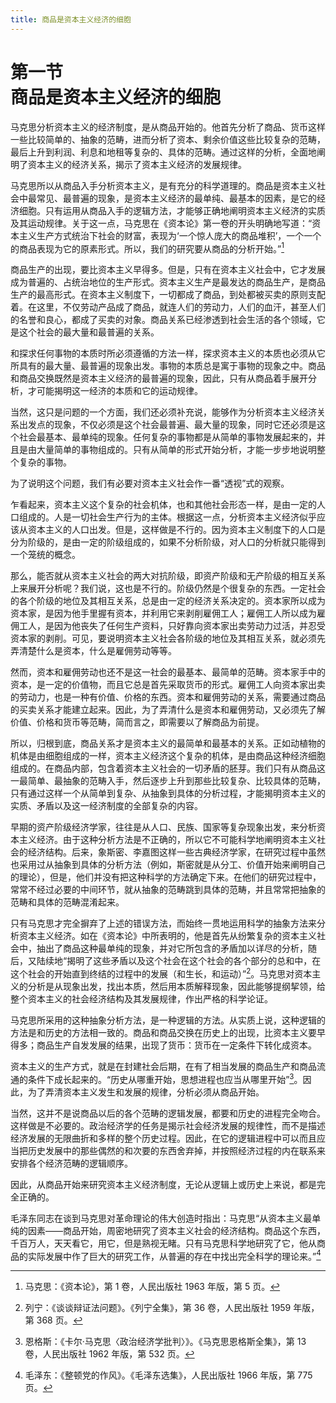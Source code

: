 ```yaml
---
title: 商品是资本主义经济的细胞
---
```


# 第一节<br>**商品是资本主义经济&zwnj;的细胞**

马克思分析资本主义的经济制度，是从商品开始的。他首先分析了商品、货币这样一些比较简单的、抽象的范畴，进而分析了资本、剩余价值这些比较复杂的范畴，最后上升到利润、利息和地租等复杂的、具体的范畴。通过这样的分析，全面地阐明了资本主义的经济关系，揭示了资本主义经济的发展规律。

马克思所以从商品入手分析资本主义，是有充分的科学道理的。商品是资本主义社会中最常见、最普遍的现象，是资本主义经济的最单纯、最基本的因素，是它的经济细胞。只有运用从商品入手的逻辑方法，才能够正确地阐明资本主义经济的实质及其运动规律。关于这一点，马克思在《资本论》第一卷的开头明确地写道：“资本主义生产方式统治下社会的财富，表现为‘一个惊人庞大的商品堆积’，一个一个的商品表现为它的原素形式。所以，我们的研究要从商品的分析开始。”[^1]

[^1]: 马克思：《资本论》，第 1 卷，人民出版社 1963 年版，第 5 页。

商品生产的出现，要比资本主义早得多。但是，只有在资本主义社会中，它才发展成为普遍的、占统治地位的生产形式。资本主义生产是最发达的商品生产，是商品生产的最高形式。在资本主义制度下，一切都成了商品，到处都被买卖的原则支配着。在这里，不仅劳动产品成了商品，就连人们的劳动力，人们的血汗，甚至人们的名誉和良心，都成了买卖的对象。商品关系已经渗透到社会生活的各个领域，它是这个社会的最大量和最普遍的关系。

和探求任何事物的本质时所必须遵循的方法一样，探求资本主义的本质也必须从它所具有的最大量、最普遍的现象出发。事物的本质总是寓于事物的现象之中。商品和商品交换既然是资本主义经济的最普遍的现象，因此，只有从商品着手展开分析，才可能揭明这一经济的本质和它的运动规律。

当然，这只是问题的一个方面，我们还必须补充说，能够作为分析资本主义经济关系出发点的现象，不仅必须是这个社会最普遍、最大量的现象，同时它还必须是这个社会最基本、最单纯的现象。任何复杂的事物都是从简单的事物发展起来的，并且是由大量简单的事物组成的。只有从简单的形式开始分析，才能一步步地说明整个复杂的事物。

为了说明这个问题，我们有必要对资本主义社会作一番“透视”式的观察。

乍看起来，资本主义这个复杂的社会机体，也和其他社会形态一样，是由一定的人口组成的。人是一切社会生产行为的主体。根据这一点，分析资本主义经济似乎应该从资本主义的人口出发。但是，这样做是不行的。因为资本主义制度下的人口是分为阶级的，是由一定的阶级组成的，如果不分析阶级，对人口的分析就只能得到一个笼统的概念。

那么，能否就从资本主义社会的两大对抗阶级，即资产阶级和无产阶级的相互关系上来展开分析呢？我们说，这也是不行的。阶级仍然是个很复杂的东西。一定社会的各个阶级的地位及其相互关系，总是由一定的经济关系决定的。资本家所以成为资本家，是因为他手里握有资本，并利用它来剥削雇佣工人；雇佣工人所以成为雇佣工人，是因为他丧失了任何生产资料，只好靠向资本家出卖劳动力过活，并忍受资本家的剥削。可见，要说明资本主义社会各阶级的地位及其相互关系，就必须先弄清楚什么是资本，什么是雇佣劳动等等。

然而，资本和雇佣劳动也还不是这一社会的最基本、最简单的范畴。资本家手中的资本，是一定的价值物，而且它总是首先采取货币的形式。雇佣工人向资本家出卖的劳动力，也是一种有价值、价格的东西。资本和雇佣劳动的关系，需要通过商品的买卖关系才能建立起来。因此，为了弄清什么是资本和雇佣劳动，又必须先了解价值、价格和货币等范畴，简而言之，即需要以了解商品为前提。

所以，归根到底，商品关系才是资本主义的最简单和最基本的关系。正如动植物的机体是由细胞组成的一样，资本主义经济这个复杂的机体，是由商品这种经济细胞组成的。在商品内部，包含着资本主义社会的一切矛盾的胚芽。我们只有从商品这一最简单、最抽象的范畴入手，然后逐步上升到那些比较复杂、比较具体的范畴，只有通过这样一个从简单到复杂、从抽象到具体的分析过程，才能揭明资本主义的实质、矛盾以及这一经济制度的全部复杂的内容。

早期的资产阶级经济学家，往往是从人口、民族、国家等复杂现象出发，来分析资本主义经济。由于这种分析方法是不正确的，所以它不可能科学地阐明资本主义社会的经济结构。后来，象斯密、李嘉图这样一些古典经济学家，在研究过程中虽然也采用过从抽象到具体的分析方法（例如，斯密就是从分工、价值开始来阐明自己的理论），但是，他们并没有把这种科学的方法确定下来。在他们的研究过程中，常常不经过必要的中间环节，就从抽象的范畴跳到具体的范畴，并且常常把抽象的范畴和具体的范畴混淆起来。

只有马克思才完全摒弃了上述的错误方法，而始终一贯地运用科学的抽象方法来分析资本主义经济。如在《资本论》中所表明的，他是首先从纷繁复杂的资本主义社会中，抽出了商品这种最单纯的现象，并对它所包含的矛盾加以详尽的分析，随后，又陆续地“揭明了这些矛盾以及这个社会在这个社会的各个部分的总和中，在这个社会的开始直到终结的过程中的发展（和生长，和运动）”[^2]。马克思对资本主义的分析是从现象出发，找出本质，然后用本质解释现象，因此能够提纲挈领，给整个资本主义的社会经济结构及其发展规律，作出严格的科学论证。

[^2]: 列宁：《谈谈辩证法问题》。《列宁全集》，第 36 卷，人民出版社 1959 年版，第 368 页。

马克思所采用的这种抽象分析方法，是一种逻辑的方法。从实质上说，这种逻辑的方法是和历史的方法相一致的。商品和商品交换在历史上的出现，比资本主义要早得多；商品生产自发发展的结果，出现了货币：货币在一定条件下转化成资本。

资本主义的生产方式，就是在封建社会后期，在有了相当发展的商品生产和商品流通的条件下成长起来的。“历史从哪重开始，思想进程也应当从哪里开始”[^3]。因此，为了弄清资本主义发生和发展的规律，分析必须从商品开始。

[^3]: 恩格斯：《卡尔·马克思〈政治经济学批判〉》。《马克思恩格斯全集》，第 13 卷，人民出版社 1962 年版，第 532 页。

当然，这并不是说商品以后的各个范畴的逻辑发展，都要和历史的进程完全吻合。这样做是不必要的。政治经济学的任务是揭示社会经济发展的规律性，而不是描述经济发展的无限曲折和多样的整个历史过程。因此，在它的逻辑进程中可以而且应当把历史发展中的那些偶然的和次要的东西舍弃掉，并按照经济过程的内在联系来安排各个经济范畴的逻辑顺序。

因此，从商品开始来研究资本主义经济制度，无论从逻辑上或历史上来说，都是完全正确的。

毛泽东同志在谈到马克思对革命理论的伟大创造时指出：马克思“从资本主义最单纯的因素——商品开始，周密地研究了资本主义社会的经济结构。商品这个东西，千百万人，天天看它，用它，但是熟视无睹。只有马克思科学地研究了它，他从商品的实际发展中作了巨大的研究工作，从普遍的存在中找出完全科学的理论来。”[^4]

[^4]: 毛泽东：《整顿党的作风》。《毛泽东选集》，人民出版社 1966 年版，第 775 页。